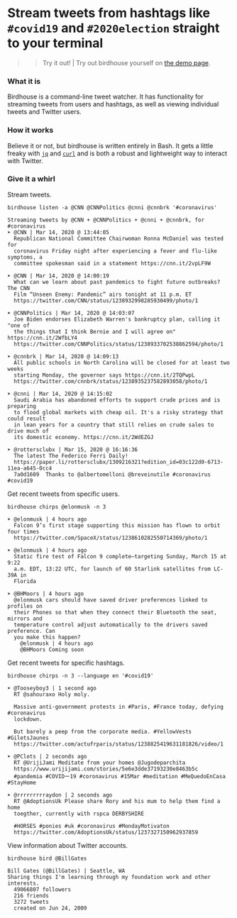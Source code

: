 # Stream tweets from hashtags like `#covid19` and `#2020election` straight to your terminal
>> Try it out! | Try out birdhouse yourself on [the demo page]({{src:demo.html}}).

### What it is
Birdhouse is a command-line tweet watcher. It has functionality for streaming tweets from users and hashtags, as well as viewing individual tweets and Twitter users.

### How it works
Believe it or not, but birdhouse is written entirely in Bash. It gets a little freaky with [`jq`](https://github.com/stedolan/jq) and [`curl`](https://github.com/curl/curl) and is both a robust and lightweight way to interact with Twitter.

### Give it a whirl
Stream tweets.
```
birdhouse listen -a @CNN @CNNPolitics @cnni @cnnbrk '#coronavirus'
```
```
Streaming tweets by @CNN + @CNNPolitics + @cnni + @cnnbrk, for #coronavirus
➤ @CNN | Mar 14, 2020 @ 13:44:05
  Republican National Committee Chairwoman Ronna McDaniel was tested for 
  coronavirus Friday night after experiencing a fever and flu-like symptoms, a 
  committee spokesman said in a statement https://cnn.it/2vpLF9W 

➤ @CNN | Mar 14, 2020 @ 14:00:19
  What can we learn about past pandemics to fight future outbreaks? The CNN 
  Film “Unseen Enemy: Pandemic” airs tonight at 11 p.m. ET 
  https://twitter.com/CNN/status/1238932998285930499/photo/1 

➤ @CNNPolitics | Mar 14, 2020 @ 14:03:07
  Joe Biden endorses Elizabeth Warren's bankruptcy plan, calling it "one of 
  the things that I think Bernie and I will agree on" https://cnn.it/2WfbLY4  
  https://twitter.com/CNNPolitics/status/1238933702538862594/photo/1 

➤ @cnnbrk | Mar 14, 2020 @ 14:09:13
  All public schools in North Carolina will be closed for at least two weeks 
  starting Monday, the governor says https://cnn.it/2TQPwpL  
  https://twitter.com/cnnbrk/status/1238935237582893058/photo/1 

➤ @cnni | Mar 14, 2020 @ 14:15:02
  Saudi Arabia has abandoned efforts to support crude prices and is preparing 
  to flood global markets with cheap oil. It's a risky strategy that could result 
  in lean years for a country that still relies on crude sales to drive much of 
  its domestic economy. https://cnn.it/2WdEZGJ

➤ @rottersclubx | Mar 15, 2020 @ 16:16:36 
  The latest The Federico Ferri Daily! 
  https://paper.li/rottersclubx/1309216321?edition_id=03c122d0-6713-11ea-a645-0cc4
  7a0d1609  Thanks to @albertomelloni @breveinutile #coronavirus #covid19
```
Get recent tweets from specific users.
```
birdhouse chirps @elonmusk -n 3
```
```
➤ @elonmusk | 4 hours ago
  Falcon 9’s first stage supporting this mission has flown to orbit four times 
  https://twitter.com/SpaceX/status/1238610282550714369/photo/1 

➤ @elonmusk | 4 hours ago
  Static fire test of Falcon 9 complete—targeting Sunday, March 15 at 9:22 
  a.m. EDT, 13:22 UTC, for launch of 60 Starlink satellites from LC-39A in 
  Florida

➤ @BHMoors | 4 hours ago
  @elonmusk cars should have saved driver preferences linked to profiles on 
  their Phones so that when they connect their Bluetooth the seat, mirrors and 
  temperature control adjust automatically to the drivers saved preference. Can 
  you make this happen?
    @elonmusk | 4 hours ago
    @BHMoors Coming soon
```
Get recent tweets for specific hashtags.
```
birdhouse chirps -n 3 --language en '#covid19'
```
```
➤ @Tooseyboy3 | 1 second ago 
  RT @sahouraxo Holy moly.
  
  Massive anti-government protests in #Paris, #France today, defying #coronavirus 
  lockdown.
  
  But barely a peep from the corporate media. #YellowVests #GiletsJaunes 
  https://twitter.com/actufrparis/status/1238825419631181826/video/1 

➤ @PClots | 2 seconds ago 
  RT @UrijiJami Meditate from your homes @Jugodeparchita 
  https://www.urijijami.com/stories/5e6e3dde37193230e8463b5c 
  #pandemia #COVIDー19 #coronavirus #15Mar #meditation #MeQuedoEnCasa #StayHome

➤ @rrrrrrrrraydon | 2 seconds ago 
  RT @AdoptionsUk Please share Rory and his mum to help them find a home 
  toegther, currently with rspca DERBYSHIRE 
  
  #HORSES #ponies #uk #coronavirus #MondayMotivaton 
  https://twitter.com/AdoptionsUk/status/1237327150962937859
```
View information about Twitter accounts.
```
birdhouse bird @BillGates
```
```
Bill Gates (@BillGates) | Seattle, WA
Sharing things I'm learning through my foundation work and other interests.
  49066807 followers
  216 friends
  3272 tweets
  created on Jun 24, 2009
```